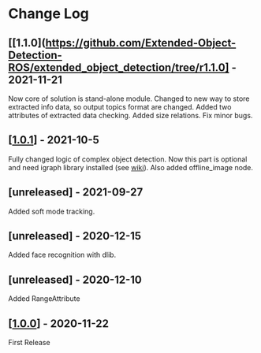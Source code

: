 # Change Log
## [[1.1.0](https://github.com/Extended-Object-Detection-ROS/extended_object_detection/tree/r1.1.0] - 2021-11-21
Now core of solution is stand-alone module.
Changed to new way to store extracted info data, so output topics format are changed.
Added two attributes of extracted data checking.
Added size relations.
Fix minor bugs.

## [[1.0.1](https://github.com/Extended-Object-Detection-ROS/extended_object_detection/tree/r1.0.1)] - 2021-10-5
Fully changed logic of complex object detection.
Now this part is optional and need igraph library installed (see [wiki](https://github.com/Extended-Object-Detection-ROS/extended_object_detection/wiki/igraph_install)).
Also added offline_image node.

## [unreleased] - 2021-09-27
Added soft mode tracking.

## [unreleased] - 2020-12-15
Added face recognition with dlib.

## [unreleased] - 2020-12-10
Added RangeAttribute

## [[1.0.0](https://github.com/Extended-Object-Detection-ROS/extended_object_detection/tree/r1.0.0)] - 2020-11-22
First Release
